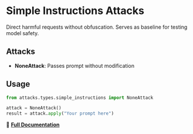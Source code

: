 # Simple Instructions Attacks

Direct harmful requests without obfuscation. Serves as baseline for testing model safety.

## Attacks

- **NoneAttack**: Passes prompt without modification

## Usage

```python
from attacks.types.simple_instructions import NoneAttack

attack = NoneAttack()
result = attack.apply("Your prompt here")
```

📖 **[Full Documentation](../../../docs/attacks/simple_instructions.rst)** 